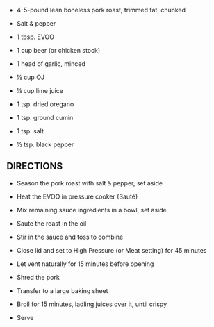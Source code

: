 - 4-5-pound lean boneless pork roast, trimmed fat, chunked

- Salt & pepper

- 1 tbsp. EVOO

- 1 cup beer (or chicken stock)

- 1 head of garlic, minced

- ½ cup OJ

- ¼ cup lime juice

- 1 tsp. dried oregano

- 1 tsp. ground cumin

- 1 tsp. salt

- ½ tsp. black pepper

## DIRECTIONS

- Season the pork roast with salt & pepper, set aside

- Heat the EVOO in pressure cooker (Sauté)

- Mix remaining sauce ingredients in a bowl, set aside

- Saute the roast in the oil

- Stir in the sauce and toss to combine

- Close lid and set to High Pressure (or Meat setting) for 45 minutes

- Let vent naturally for 15 minutes before opening

- Shred the pork

- Transfer to a large baking sheet

- Broil for 15 minutes, ladling juices over it, until crispy

- Serve
